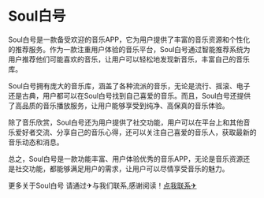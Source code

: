 # Soul白号

Soul白号是一款备受欢迎的音乐APP，它为用户提供了丰富的音乐资源和个性化的推荐服务。作为一款注重用户体验的音乐平台，Soul白号通过智能推荐系统为用户推荐他们可能喜欢的音乐，让用户可以轻松地发现新音乐，丰富自己的音乐库。

Soul白号拥有庞大的音乐库，涵盖了各种流派的音乐，无论是流行、摇滚、电子还是古典，用户都可以在Soul白号找到自己喜爱的音乐。而且，Soul白号还提供了高品质的音乐播放服务，让用户能够享受到纯净、高保真的音乐体验。

除了音乐欣赏，Soul白号还为用户提供了社交功能，用户可以在平台上和其他音乐爱好者交流、分享自己的音乐心得，还可以关注自己喜爱的音乐人，获取最新的音乐动态和消息。

总之，Soul白号是一款功能丰富、用户体验优秀的音乐APP，无论是音乐资源还是社交功能，都能够满足用户的需求，让用户可以尽情享受音乐的魅力。

更多关于Soul白号 请通过✈与我们联系,感谢阅读！[点我联系✈](https://go.k02.cc)